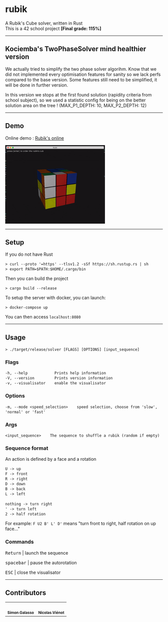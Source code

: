# rubik
A Rubik's Cube solver, written in Rust<br/>
This is a 42 school project <strong>[Final grade: 115%]</strong>

---
## Kociemba's TwoPhaseSolver mind healthier version
We actually tried to simplify the two phase solver algorihm. Know that we did not implemented every optimisation features for sanity so we lack perfs compared to the base version. Some features still need to be simplified, it will be done in further version.

In this version we stops at the first found solution (rapidity criteria from school subject), so we used a statistic config for being on the better solution area on the tree ! (MAX_P1_DEPTH: 10, MAX_P2_DEPTH: 12)

---
## Demo

Online demo : [Rubik's online](https://rubik.nicolasvienot.co/)

<img src="demo.gif" height="250"/>

---
## Setup
If you do not have Rust
```
> curl --proto '=https' --tlsv1.2 -sSf https://sh.rustup.rs | sh
> export PATH=$PATH:$HOME/.cargo/bin
```
Then you can build the project
```
> cargo build --release
```
To setup the server with docker, you can launch:
```
> docker-compose up
```
You can then access `localhost:8080`


---
## Usage
```
> ./target/release/solver [FLAGS] [OPTIONS] [input_sequence]
```

### Flags
```
-h, --help            Prints help information
-V, --version         Prints version information
-v, --visualisator    enable the visualisator
```

### Options
```
-m, --mode <speed_selection>    speed selection, choose from 'slow', 'normal' or 'fast'
```

### Args
```
<input_sequence>    The sequence to shuffle a rubik (random if empty)
```

### Sequence format
An action is defined by a face and a rotation
```
U -> up
F -> front
R -> right
D -> down
B -> back
L -> left

nothing -> turn right
' -> turn left
2 -> half rotation
```
For example: ```F U2 B' L' D'``` means "turn front to right, half rotation on up face..."

### Commands
<p><kbd>Return</kbd> | launch the sequence</p>
<p><kbd>spacebar</kbd> | pause the autorotation</p>
<p><kbd>ESC</kbd> | close the visualisator</p>

---
## Contributors
<table>
  <tr>
    <td align="center"><a href="https://github.com/sgalasso42"><img src="https://avatars2.githubusercontent.com/u/38636967?v=4" width="100px;" alt=""/><br /><sub><b>Simon Galasso</b></sub></a><br />
    <td align="center"><a href="https://fr.linkedin.com/in/nicolasvienot"><img src="https://avatars0.githubusercontent.com/u/44903069?v=4" width="100px;" alt=""/><br /><sub><b>Nicolas Viénot</b></sub></a><br />
  </tr>
</table>
